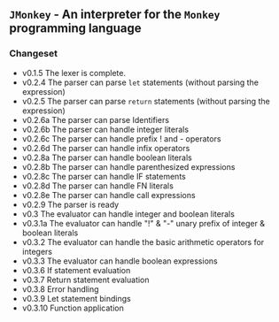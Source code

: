 ## `JMonkey` - An interpreter for the `Monkey` programming language

### Changeset
* v0.1.5 The lexer is complete.
* v0.2.4 The parser can parse `let` statements (without parsing the expression)
* v0.2.5 The parser can parse `return` statements (without parsing the expression)
* v0.2.6a The parser can parse Identifiers
* v0.2.6b The parser can handle integer literals
* v0.2.6c The parser can handle prefix ! and - operators
* v0.2.6d The parser can handle infix operators
* v0.2.8a The parser can handle boolean literals
* v0.2.8b The parser can handle parenthesized expressions
* v0.2.8c The parser can handle IF statements
* v0.2.8d The parser can handle FN literals
* v0.2.8e The parser can handle call expressions
* v0.2.9  The parser is ready
* v0.3    The evaluator can handle integer and boolean literals
* v0.3.1a The evaluator can handle "!" & "-" unary prefix of integer & boolean literals
* v0.3.2  The evaluator can handle the basic arithmetic operators for integers
* v0.3.3  The evaluator can handle boolean expressions 
* v0.3.6  If statement evaluation
* v0.3.7  Return statement evaluation
* v0.3.8  Error handling
* v0.3.9  Let statement bindings
* v0.3.10 Function application
